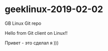 # geeklinux-2019-02-02
GB Linux Git repo


Hello from Git client on Linux!!

Привет - это сделал я )))	
